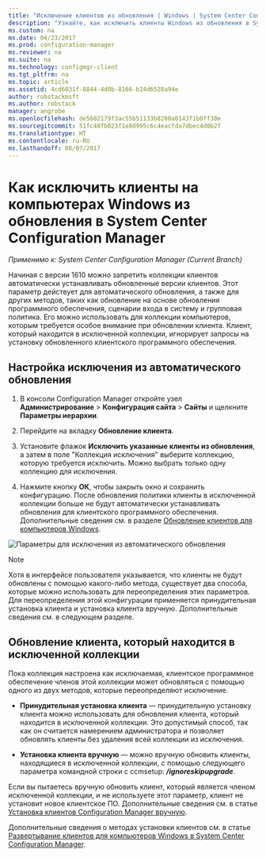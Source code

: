 ```yaml
---
title: "Исключение клиентов из обновления | Windows | System Center Configuration Manager"
description: "Узнайте, как исключить клиенты Windows из обновления в System Center Configuration Manager."
ms.custom: na
ms.date: 04/23/2017
ms.prod: configuration-manager
ms.reviewer: na
ms.suite: na
ms.technology: configmgr-client
ms.tgt_pltfrm: na
ms.topic: article
ms.assetid: 4cd6031f-8844-4d0b-8166-b24d6528a94e
author: robstackmsft
ms.author: robstack
manager: angrobe
ms.openlocfilehash: de5602179f3ac55b51133b8280a0143f1b0ff30e
ms.sourcegitcommit: 51fc48fb023f1e8d995c6c4eacfda7dbec4d0b2f
ms.translationtype: HT
ms.contentlocale: ru-RU
ms.lasthandoff: 08/07/2017
---
```

# <a name="how-to-exclude-upgrading-clients-for-windows-computers-in-system-center-configuration-manager"></a>Как исключить клиенты на компьютерах Windows из обновления в System Center Configuration Manager

*Применимо к: System Center Configuration Manager (Current Branch)*

Начиная с версии 1610 можно запретить коллекции клиентов автоматически устанавливать обновленные версии клиентов. Этот параметр действует для автоматического обновления, а также для других методов, таких как обновление на основе обновления программного обеспечения, сценарии входа в систему и групповая политика. Его можно использовать для коллекции компьютеров, которым требуется особое внимание при обновлении клиента. Клиент, который находится в исключенной коллекции, игнорирует запросы на установку обновленного клиентского программного обеспечения.

## <a name="configure-exclusion-for-automatic-upgrades"></a>Настройка исключения из автоматического обновления

1. В консоли Configuration Manager откройте узел **Администрирование** > **Конфигурация сайта** > **Сайты** и щелкните **Параметры иерархии**.

2. Перейдите на вкладку **Обновление клиента**.

3. Установите флажок **Исключить указанные клиенты из обновления**, а затем в поле "Коллекция исключения" выберите коллекцию, которую требуется исключить. Можно выбрать только одну коллекцию для исключения.

4.  Нажмите кнопку **ОК**, чтобы закрыть окно и сохранить конфигурацию. После обновления политики клиенты в исключенной коллекции больше не будут автоматически устанавливать обновления для клиентского программного обеспечения. Дополнительные сведения см. в разделе [Обновление клиентов для компьютеров Windows](upgrade-clients-for-windows-computers.md).

![Параметры для исключения из автоматического обновления](media/automatic_upgrade_exclusion.png)



>[!NOTE]
>Хотя в интерфейсе пользователя указывается, что клиенты не будут обновлены с помощью какого-либо метода, существует два способа, которые можно использовать для переопределения этих параметров. Для переопределения этой конфигурации применяется принудительная установка клиента и установка клиента вручную. Дополнительные сведения см. в следующем разделе.

## <a name="how-to-upgrade-a-client-that-is-in-an-excluded-collection"></a>Обновление клиента, который находится в исключенной коллекции

Пока коллекция настроена как исключаемая, клиентское программное обеспечение членов этой коллекции может обновляться с помощью одного из двух методов, которые переопределяют исключение.
 - **Принудительная установка клиента** — принудительную установку клиента можно использовать для обновления клиента, который находится в исключенной коллекции. Это допустимый способ, так как он считается намерением администратора и позволяет обновлять клиенты без удаления всей коллекции из исключения.       

 - **Установка клиента вручную** — можно вручную обновить клиенты, находящиеся в исключенной коллекции, с помощью следующего параметра командной строки с ccmsetup: ***/ignoreskipupgrade***.

  Если вы пытаетесь вручную обновить клиент, который является членом исключенной коллекции, и не используете этот параметр, клиент не установит новое клиентское ПО. Дополнительные сведения см. в статье [Установка клиентов Configuration Manager вручную](/sccm/core/clients/deploy/deploy-clients-to-windows-computers#BKMK_Manual).

Дополнительные сведения о методах установки клиентов см. в статье [Развертывание клиентов для компьютеров Windows в System Center Configuration Manager](/sccm/core/clients/deploy/deploy-clients-to-windows-computers).
